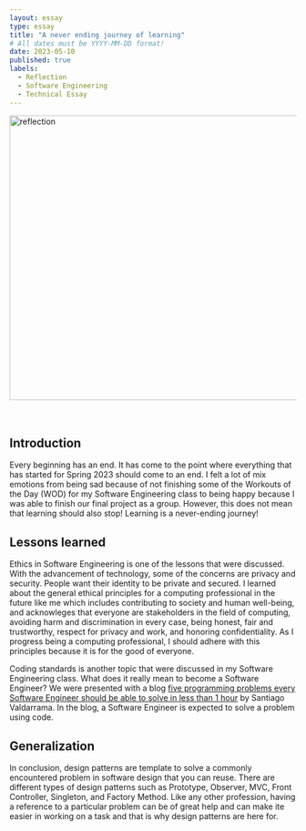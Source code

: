 ```yaml
---
layout: essay
type: essay
title: "A never ending journey of learning"
# All dates must be YYYY-MM-DD format!
date: 2023-05-10
published: true
labels:
  - Reflection
  - Software Engineering
  - Technical Essay
---
```


<img src="https://neurosciencenews.com/files/2022/07/self-reflection-brain-health-neurosciences-public.jpg" alt="reflection" width="1000" height="500">
<br>

<br>
<br>

## Introduction
Every beginning has an end. It has come to the point where everything that has started for Spring 2023 should come to an end. I felt a lot of mix emotions from being sad because of not finishing some of the Workouts of the Day (WOD) for my Software Engineering class to being happy because I was able to finish our final project as a group. However, this does not mean that learning should also stop! Learning is a never-ending journey!

## Lessons learned

Ethics in Software Engineering is one of the lessons that were discussed. With the advancement of technology, some of the concerns are privacy and security. People want their identity to be private and secured. I learned about the general ethical principles for a computing professional in the future like me which includes contributing to society and human well-being, and acknowleges that everyone are stakeholders in the field of computing, avoiding harm and discrimination in every case, being honest, fair and trustworthy, respect for privacy and work, and honoring confidentiality. As I progress being a computing professional, I should adhere with this principles because it is for the good of everyone.

Coding standards is another topic that were discussed in my Software Engineering class. What does it really mean to become a Software Engineer? We were presented with a blog [five programming problems every Software Engineer should be able to solve in less than 1 hour](https://web.archive.org/web/20200414191515/http://www.shiftedup.com/2015/05/07/five-programming-problems-every-software-engineer-should-be-able-to-solve-in-less-than-1-hour) by Santiago Valdarrama. In the blog, a Software Engineer is expected to solve a problem using code. 

## Generalization
In conclusion, design patterns are template to solve a commonly encountered problem in software design that you can reuse. There are different types of design patterns such as Prototype, Observer, MVC, Front Controller, Singleton, and Factory Method. Like any other profession, having a reference to a particular problem can be of great help and can make ite easier in working on a task and that is why design patterns are here for. 
 


